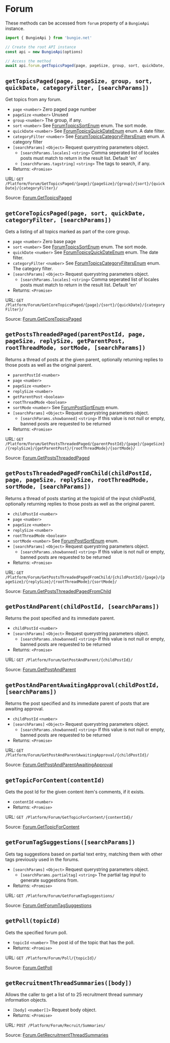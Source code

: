 # Forum

These methods can be accessed from `forum` property of a `BungieApi` instance.

```javascript
import { BungieApi } from 'bungie.net'

// Create the root API instance
const api = new BungieApi(options)

// Access the method
await api.forum.getTopicsPaged(page, pageSize, group, sort, quickDate, categoryFilter, searchParams)
```

## `getTopicsPaged(page, pageSize, group, sort, quickDate, categoryFilter, [searchParams])`

Get topics from any forum.

- `page` `<number>` Zero paged page number
- `pageSize` `<number>` Unused
- `group` `<number>` The group, if any.
- `sort` `<number>` See [ForumTopicsSortEnum](./Enums.md#ForumTopicsSortEnum) enum. The sort mode.
- `quickDate` `<number>` See [ForumTopicsQuickDateEnum](./Enums.md#ForumTopicsQuickDateEnum) enum. A date filter.
- `categoryFilter` `<number>` See [ForumTopicsCategoryFiltersEnum](./Enums.md#ForumTopicsCategoryFiltersEnum) enum. A category filter
- `[searchParams]` `<Object>` Request querystring parameters object.
  - `[searchParams.locales]` `<string>` Comma seperated list of locales posts must match to return in the result list. Default 'en'
  - `[searchParams.tagstring]` `<string>` The tags to search, if any.
- Returns: `<Promise>`

URL: `GET /Platform/Forum/GetTopicsPaged/{page}/{pageSize}/{group}/{sort}/{quickDate}/{categoryFilter}/`

Source: [Forum.GetTopicsPaged](https://bungie-net.github.io/#Forum.GetTopicsPaged)

## `getCoreTopicsPaged(page, sort, quickDate, categoryFilter, [searchParams])`

Gets a listing of all topics marked as part of the core group.

- `page` `<number>` Zero base page
- `sort` `<number>` See [ForumTopicsSortEnum](./Enums.md#ForumTopicsSortEnum) enum. The sort mode.
- `quickDate` `<number>` See [ForumTopicsQuickDateEnum](./Enums.md#ForumTopicsQuickDateEnum) enum. The date filter.
- `categoryFilter` `<number>` See [ForumTopicsCategoryFiltersEnum](./Enums.md#ForumTopicsCategoryFiltersEnum) enum. The category filter.
- `[searchParams]` `<Object>` Request querystring parameters object.
  - `[searchParams.locales]` `<string>` Comma seperated list of locales posts must match to return in the result list. Default 'en'
- Returns: `<Promise>`

URL: `GET /Platform/Forum/GetCoreTopicsPaged/{page}/{sort}/{quickDate}/{categoryFilter}/`

Source: [Forum.GetCoreTopicsPaged](https://bungie-net.github.io/#Forum.GetCoreTopicsPaged)

## `getPostsThreadedPaged(parentPostId, page, pageSize, replySize, getParentPost, rootThreadMode, sortMode, [searchParams])`

Returns a thread of posts at the given parent, optionally returning replies to those posts as well as the original parent.

- `parentPostId` `<number>`
- `page` `<number>`
- `pageSize` `<number>`
- `replySize` `<number>`
- `getParentPost` `<boolean>`
- `rootThreadMode` `<boolean>`
- `sortMode` `<number>` See [ForumPostSortEnum](./Enums.md#ForumPostSortEnum) enum.
- `[searchParams]` `<Object>` Request querystring parameters object.
  - `[searchParams.showbanned]` `<string>` If this value is not null or empty, banned posts are requested to be returned
- Returns: `<Promise>`

URL: `GET /Platform/Forum/GetPostsThreadedPaged/{parentPostId}/{page}/{pageSize}/{replySize}/{getParentPost}/{rootThreadMode}/{sortMode}/`

Source: [Forum.GetPostsThreadedPaged](https://bungie-net.github.io/#Forum.GetPostsThreadedPaged)

## `getPostsThreadedPagedFromChild(childPostId, page, pageSize, replySize, rootThreadMode, sortMode, [searchParams])`

Returns a thread of posts starting at the topicId of the input childPostId, optionally returning replies to those posts as well as the original parent.

- `childPostId` `<number>`
- `page` `<number>`
- `pageSize` `<number>`
- `replySize` `<number>`
- `rootThreadMode` `<boolean>`
- `sortMode` `<number>` See [ForumPostSortEnum](./Enums.md#ForumPostSortEnum) enum.
- `[searchParams]` `<Object>` Request querystring parameters object.
  - `[searchParams.showbanned]` `<string>` If this value is not null or empty, banned posts are requested to be returned
- Returns: `<Promise>`

URL: `GET /Platform/Forum/GetPostsThreadedPagedFromChild/{childPostId}/{page}/{pageSize}/{replySize}/{rootThreadMode}/{sortMode}/`

Source: [Forum.GetPostsThreadedPagedFromChild](https://bungie-net.github.io/#Forum.GetPostsThreadedPagedFromChild)

## `getPostAndParent(childPostId, [searchParams])`

Returns the post specified and its immediate parent.

- `childPostId` `<number>`
- `[searchParams]` `<Object>` Request querystring parameters object.
  - `[searchParams.showbanned]` `<string>` If this value is not null or empty, banned posts are requested to be returned
- Returns: `<Promise>`

URL: `GET /Platform/Forum/GetPostAndParent/{childPostId}/`

Source: [Forum.GetPostAndParent](https://bungie-net.github.io/#Forum.GetPostAndParent)

## `getPostAndParentAwaitingApproval(childPostId, [searchParams])`

Returns the post specified and its immediate parent of posts that are awaiting approval.

- `childPostId` `<number>`
- `[searchParams]` `<Object>` Request querystring parameters object.
  - `[searchParams.showbanned]` `<string>` If this value is not null or empty, banned posts are requested to be returned
- Returns: `<Promise>`

URL: `GET /Platform/Forum/GetPostAndParentAwaitingApproval/{childPostId}/`

Source: [Forum.GetPostAndParentAwaitingApproval](https://bungie-net.github.io/#Forum.GetPostAndParentAwaitingApproval)

## `getTopicForContent(contentId)`

Gets the post Id for the given content item's comments, if it exists.

- `contentId` `<number>`
- Returns: `<Promise>`

URL: `GET /Platform/Forum/GetTopicForContent/{contentId}/`

Source: [Forum.GetTopicForContent](https://bungie-net.github.io/#Forum.GetTopicForContent)

## `getForumTagSuggestions([searchParams])`

Gets tag suggestions based on partial text entry, matching them with other tags previously used in the forums.

- `[searchParams]` `<Object>` Request querystring parameters object.
  - `[searchParams.partialtag]` `<string>` The partial tag input to generate suggestions from.
- Returns: `<Promise>`

URL: `GET /Platform/Forum/GetForumTagSuggestions/`

Source: [Forum.GetForumTagSuggestions](https://bungie-net.github.io/#Forum.GetForumTagSuggestions)

## `getPoll(topicId)`

Gets the specified forum poll.

- `topicId` `<number>` The post id of the topic that has the poll.
- Returns: `<Promise>`

URL: `GET /Platform/Forum/Poll/{topicId}/`

Source: [Forum.GetPoll](https://bungie-net.github.io/#Forum.GetPoll)

## `getRecruitmentThreadSummaries([body])`

Allows the caller to get a list of to 25 recruitment thread summary information objects.

- `[body]` `<number[]>` Request body object.
- Returns: `<Promise>`

URL: `POST /Platform/Forum/Recruit/Summaries/`

Source: [Forum.GetRecruitmentThreadSummaries](https://bungie-net.github.io/#Forum.GetRecruitmentThreadSummaries)

